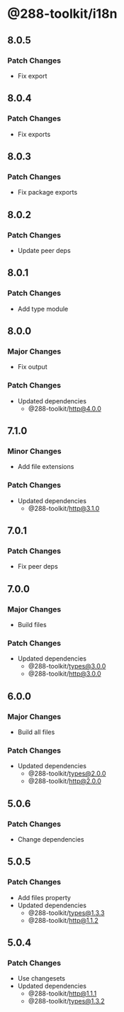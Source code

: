 # @288-toolkit/i18n

## 8.0.5

### Patch Changes

- Fix export

## 8.0.4

### Patch Changes

- Fix exports

## 8.0.3

### Patch Changes

- Fix package exports

## 8.0.2

### Patch Changes

- Update peer deps

## 8.0.1

### Patch Changes

- Add type module

## 8.0.0

### Major Changes

- Fix output

### Patch Changes

- Updated dependencies
  - @288-toolkit/http@4.0.0

## 7.1.0

### Minor Changes

- Add file extensions

### Patch Changes

- Updated dependencies
  - @288-toolkit/http@3.1.0

## 7.0.1

### Patch Changes

- Fix peer deps

## 7.0.0

### Major Changes

- Build files

### Patch Changes

- Updated dependencies
  - @288-toolkit/types@3.0.0
  - @288-toolkit/http@3.0.0

## 6.0.0

### Major Changes

- Build all files

### Patch Changes

- Updated dependencies
  - @288-toolkit/types@2.0.0
  - @288-toolkit/http@2.0.0

## 5.0.6

### Patch Changes

- Change dependencies

## 5.0.5

### Patch Changes

- Add files property
- Updated dependencies
  - @288-toolkit/types@1.3.3
  - @288-toolkit/http@1.1.2

## 5.0.4

### Patch Changes

- Use changesets
- Updated dependencies
  - @288-toolkit/http@1.1.1
  - @288-toolkit/types@1.3.2
